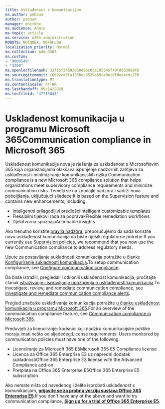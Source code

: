 ```yaml
---
title: Usklađenost s komunikacijom
ms.author: pebaum
author: pebaum
manager: mnirkhe
ms.audience: Admin
ms.topic: article
ms.service: o365-administration
ROBOTS: NOINDEX, NOFOLLOW
localization_priority: Normal
ms.collection: Adm_O365
ms.custom:
- "9000549"
- "3208"
ms.openlocfilehash: 33f15f34b93e60d86c0ce185345f40fd0d3809f8
ms.sourcegitcommit: c6692ce0fa1358ec3529e59ca0ecdfdea4cdc759
ms.translationtype: MT
ms.contentlocale: hr-HR
ms.lasthandoff: 09/14/2020
ms.locfileid: "47713843"
---
```

# <a name="communication-compliance-in-microsoft-365"></a><span data-ttu-id="f9236-102">Usklađenost komunikacija u programu Microsoft 365</span><span class="sxs-lookup"><span data-stu-id="f9236-102">Communication compliance in Microsoft 365</span></span>

<span data-ttu-id="f9236-103">Usklađenost komunikacija nova je rješenja za usklađenost s Microsoftovim 365 koja organizacijama olakšava ispunjenje nadzornih zahtjeva za usklađenost i minimiziranje komunikacijskih rizika.</span><span class="sxs-lookup"><span data-stu-id="f9236-103">Communication compliance is a new Microsoft 365 compliance solution that helps organizations meet supervisory compliance requirements and minimize communication risks.</span></span> <span data-ttu-id="f9236-104">Temelji se na značajki nadzora i sadrži nova poboljšanja, uključujući sljedeće:</span><span class="sxs-lookup"><span data-stu-id="f9236-104">It is based on the Supervision feature and contains new enhancements, including:</span></span>

- <span data-ttu-id="f9236-105">Inteligentni prilagodljivi predlošci</span><span class="sxs-lookup"><span data-stu-id="f9236-105">Intelligent customizable templates</span></span>
- <span data-ttu-id="f9236-106">Fleksibilni tijekovi rada za popravak</span><span class="sxs-lookup"><span data-stu-id="f9236-106">Flexible remediation workflows</span></span>
- <span data-ttu-id="f9236-107">Djelotvorna spoznaja</span><span class="sxs-lookup"><span data-stu-id="f9236-107">Actionable insights</span></span>

<span data-ttu-id="f9236-108">Ako trenutno koristite [pravila nadzora](https://docs.microsoft.com/microsoft-365/compliance/supervision-policies), preporučujemo da sada koristite novu usklađenost komunikacija da biste riješili regulatorne potrebe.</span><span class="sxs-lookup"><span data-stu-id="f9236-108">If you currently use [Supervision policies](https://docs.microsoft.com/microsoft-365/compliance/supervision-policies), we recommend that you now use the new Communication compliance to address regulatory needs.</span></span>

<span data-ttu-id="f9236-109">Upute za postavljanje sukladnosti komunikacija potražite u članku [Konfiguriranje sukladnosti komunikacija](https://docs.microsoft.com/microsoft-365/compliance/communication-compliance-configure).</span><span class="sxs-lookup"><span data-stu-id="f9236-109">To setup communication compliance, see [Configure communication compliance](https://docs.microsoft.com/microsoft-365/compliance/communication-compliance-configure).</span></span>

<span data-ttu-id="f9236-110">Da biste istražili, pregledali i otklonili usklađenost komunikacija, pročitajte članak [istraživanje i ispravljanje upozorenja o usklađenosti komunikacija](https://docs.microsoft.com/microsoft-365/compliance/communication-compliance-investigate-remediate).</span><span class="sxs-lookup"><span data-stu-id="f9236-110">To investigate, review, and remediate communication compliance, see [Investigate and remediate communication compliance alerts](https://docs.microsoft.com/microsoft-365/compliance/communication-compliance-investigate-remediate).</span></span>

<span data-ttu-id="f9236-111">Pregled značajke usklađivanja komunikacija potražite [u članku usklađenost komunikacija u programu Microsoft 365](https://docs.microsoft.com/microsoft-365/compliance/communication-compliance).</span><span class="sxs-lookup"><span data-stu-id="f9236-111">For an overview of the communication compliance feature, see [Communication compliance in Microsoft 365](https://docs.microsoft.com/microsoft-365/compliance/communication-compliance).</span></span>

<span data-ttu-id="f9236-112">Preduvjeti za licenciranje: korisnici koji nadziru komunikacijske politike moraju imati nešto od sljedećeg:</span><span class="sxs-lookup"><span data-stu-id="f9236-112">License requirements: Users monitored by communication policies must have one of the following:</span></span>

- <span data-ttu-id="f9236-113">Licenciranje za Microsoft 365 E5</span><span class="sxs-lookup"><span data-stu-id="f9236-113">Microsoft 365 E5 Compliance license</span></span>
- <span data-ttu-id="f9236-114">Licenca za Office 365 Enterprise E3 uz napredni dodatak sukladnosti</span><span class="sxs-lookup"><span data-stu-id="f9236-114">Office 365 Enterprise E3 license with the Advanced Compliance add-on</span></span>
- <span data-ttu-id="f9236-115">Pretplata na Office 365 Enterprise E5</span><span class="sxs-lookup"><span data-stu-id="f9236-115">Office 365 Enterprise E5 subscription</span></span>

<span data-ttu-id="f9236-116">Ako nemate ništa od navedenog i želite isprobati usklađenost s komunikacijom, **[prijavite se za probnu verziju sustava Office 365 Enterprise E5](https://go.microsoft.com/fwlink/p/?LinkID=698279)**.</span><span class="sxs-lookup"><span data-stu-id="f9236-116">If you don't have any of the above and want to try communication compliance, **[Sign up for a trial of Office 365 Enterprise E5](https://go.microsoft.com/fwlink/p/?LinkID=698279)**.</span></span>